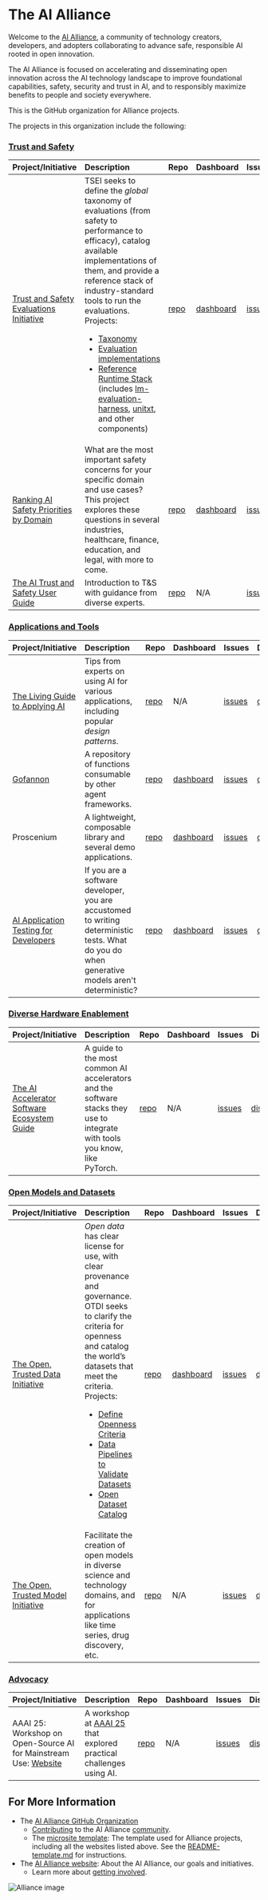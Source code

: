 # The AI Alliance

Welcome to the [AI Alliance](https://thealliance.ai), a community of technology creators, developers, and adopters collaborating to advance safe, responsible AI rooted in open innovation.

The AI Alliance is focused on accelerating and disseminating open innovation across the AI technology landscape to improve foundational capabilities, safety, security and trust in AI, and to responsibly maximize benefits to people and society everywhere.

This is the GitHub organization for Alliance projects.

The projects in this organization include the following:

### [Trust and Safety](https://thealliance.ai/focus-areas/trust-and-safety)

<div class="table-wrapper">
  <table>
    <thead>
      <tr>
        <th style="text-align: left"><strong>Project/Initiative</strong></th>
        <th style="text-align: left"><strong>Description</strong></th>
        <th style="text-align: left"><strong>Repo</strong></th>
        <th style="text-align: left"><strong>Dashboard</strong></th>
        <th style="text-align: left"><strong>Issues</strong></th>
        <th style="text-align: left"><strong>Discussions</strong></th>
      </tr>
    </thead>
    <tbody>
      <tr>
        <td style="text-align: left"><a href="https://the-ai-alliance.github.io/trust-safety-evals/">Trust and Safety Evaluations Initiative</a></td>
        <td style="text-align: left">TSEI seeks to define the <em>global</em> taxonomy of evaluations (from safety to performance to efficacy), catalog available implementations of them, and provide a reference stack of industry-standard tools to run the evaluations. Projects: 
          <ul>
            <li>
              <a href="https://github.com/orgs/The-AI-Alliance/projects/23/views/1?filterQuery=label%3Ataxonomy">Taxonomy</a>
            </li>
            <li>
              <a href="https://github.com/orgs/The-AI-Alliance/projects/23/views/1?filterQuery=label%3Aevaluators">Evaluation implementations</a>
            </li>
            <li>
              <a href="https://github.com/orgs/The-AI-Alliance/projects/23/views/1?filterQuery=label%3A%22reference+stack%22">Reference Runtime Stack</a> (includes <a href="https://www.eleuther.ai/projects/large-language-model-evaluation">lm-evaluation-harness</a>, <a href="https://www.unitxt.ai/">unitxt</a>, and other components)
            </li>
          </ul>
        </td>
        <td style="text-align: left"><a href="https://github.com/The-AI-Alliance/trust-safety-evals">repo</a></td>
        <td style="text-align: left"><a href="https://github.com/orgs/The-AI-Alliance/projects/23">dashboard</a></td>
        <td style="text-align: left"><a href="https://github.com/The-AI-Alliance/trust-safety-evals/issues">issues</a></td>
        <td style="text-align: left"><a href="https://github.com/The-AI-Alliance/trust-safety-evals/discussions">discussions</a></td>
      </tr>
      <tr>
        <td style="text-align: left"><a href="https://the-ai-alliance.github.io/ranking-safety-priorities/">Ranking AI Safety Priorities by Domain</a></td>
        <td style="text-align: left">What are the most important safety concerns for your specific domain and use cases? This project explores these questions in several industries, healthcare, finance, education, and legal, with more to come.</td>
        <td style="text-align: left"><a href="https://github.com/The-AI-Alliance/ranking-safety-priorities">repo</a></td>
        <td style="text-align: left"><a href="https://github.com/orgs/The-AI-Alliance/projects/32">dashboard</a></td>
        <td style="text-align: left"><a href="https://github.com/The-AI-Alliance/ranking-safety-priorities/issues">issues</a></td>
        <td style="text-align: left"><a href="https://github.com/The-AI-Alliance/ranking-safety-priorities/discussions">discussions</a></td>
      </tr>
      <tr>
        <td style="text-align: left"><a href="https://the-ai-alliance.github.io/trust-safety-user-guide/">The AI Trust and Safety User Guide</a></td>
        <td style="text-align: left">Introduction to T&amp;S with guidance from diverse experts.</td>
        <td style="text-align: left"><a href="https://github.com/The-AI-Alliance/trust-safety-user-guide">repo</a></td>
        <td style="text-align: left">N/A</td>
        <td style="text-align: left"><a href="https://github.com/The-AI-Alliance/trust-safety-user-guide/issues">issues</a></td>
        <td style="text-align: left"><a href="https://github.com/The-AI-Alliance/trust-safety-user-guide/discussions">discussions</a></td>
      </tr>
    </tbody>
  </table>
</div>


### [Applications and Tools](https://thealliance.ai/focus-areas/applications-and-tools)

<div class="table-wrapper">
  <table>
    <thead>
      <tr>
        <th style="text-align: left"><strong>Project/Initiative</strong></th>
        <th style="text-align: left"><strong>Description</strong></th>
        <th style="text-align: left"><strong>Repo</strong></th>
        <th style="text-align: left"><strong>Dashboard</strong></th>
        <th style="text-align: left"><strong>Issues</strong></th>
        <th style="text-align: left"><strong>Discussions</strong></th>
      </tr>
    </thead>
    <tbody>
      <tr>
        <td style="text-align: left"><a href="https://the-ai-alliance.github.io/applying-ai-guide/">The Living Guide to Applying AI</a></td>
        <td style="text-align: left">Tips from experts on using AI for various applications, including popular <i>design patterns</i>.</td>
        <td style="text-align: left"><a href="https://github.com/The-AI-Alliance/applying-ai-guide/">repo</a></td>
        <td style="text-align: left">N/A</td>
        <td style="text-align: left"><a href="https://github.com/The-AI-Alliance/applying-ai-guide/issues">issues</a></td>
        <td style="text-align: left"><a href="https://github.com/The-AI-Alliance/applying-ai-guide/discussions">discussions</a></td>
      </tr>
      <tr>
        <td style="text-align: left"><a href="https://the-ai-alliance.github.io/gofannon/">Gofannon</a></td>
        <td style="text-align: left">A repository of functions consumable by other agent frameworks.</td>
        <td style="text-align: left"><a href="https://github.com/The-AI-Alliance/gofannon/">repo</a></td>
        <td style="text-align: left"><a href="https://github.com/orgs/The-AI-Alliance/projects/34/views/2?filterQuery=repo%3A%22The-AI-Alliance%2Fgofannon%22">dashboard</a></td>
        <td style="text-align: left"><a href="https://github.com/The-AI-Alliance/gofannon/issues">issues</a></td>
        <td style="text-align: left"><a href="https://github.com/The-AI-Alliance/gofannon/discussions">discussions</a></td>
      </tr>
      <tr>
        <td style="text-align: left">Proscenium</td>
        <td style="text-align: left">A lightweight, composable library and several demo applications.</td>
        <td style="text-align: left"><a href="https://github.com/The-AI-Alliance/proscenium/">repo</a></td>
        <td style="text-align: left"><a href="https://github.com/orgs/The-AI-Alliance/projects/34/views/2?filterQuery=repo%3A%22The-AI-Alliance%2Fproscenium%22">dashboard</a></td>
        <td style="text-align: left"><a href="https://github.com/The-AI-Alliance/proscenium/issues">issues</a></td>
        <td style="text-align: left"><a href="https://github.com/The-AI-Alliance/proscenium/discussions">discussions</a></td>
      </tr>
      <tr>
        <td style="text-align: left"><a href="https://the-ai-alliance.github.io/ai-application-testing/">AI Application Testing for Developers</a></td>
        <td style="text-align: left">If you are a software developer, you are accustomed to writing deterministic tests. What do you do when generative models aren't deterministic?</td>
        <td style="text-align: left"><a href="https://github.com/The-AI-Alliance/ai-application-testing/">repo</a></td>
        <td style="text-align: left"><a href="https://github.com/orgs/The-AI-Alliance/projects/31">dashboard</a></td>
        <td style="text-align: left"><a href="https://github.com/The-AI-Alliance/ai-application-testing/issues">issues</a></td>
        <td style="text-align: left"><a href="https://github.com/The-AI-Alliance/ai-application-testing/discussions">discussions</a></td>
      </tr>
    </tbody>
  </table>
</div>

### [Diverse Hardware Enablement](https://thealliance.ai/focus-areas/hardware-enablement) 

<div class="table-wrapper">
  <table>
    <thead>
      <tr>
        <th style="text-align: left"><strong>Project/Initiative</strong></th>
        <th style="text-align: left"><strong>Description</strong></th>
        <th style="text-align: left"><strong>Repo</strong></th>
        <th style="text-align: left"><strong>Dashboard</strong></th>
        <th style="text-align: left"><strong>Issues</strong></th>
        <th style="text-align: left"><strong>Discussions</strong></th>
      </tr>
    </thead>
    <tbody>
      <tr>
        <td style="text-align: left"><a href="https://the-ai-alliance.github.io/ai-accelerator-software-ecosystem-guide/">The AI Accelerator Software Ecosystem Guide</a></td>
        <td style="text-align: left">A guide to the most common AI accelerators and the software stacks they use to integrate with tools you know, like PyTorch.</td>
        <td style="text-align: left"><a href="https://github.com/The-AI-Alliance/ai-accelerator-software-ecosystem-guide">repo</a></td>
        <td style="text-align: left">N/A</td>
        <td style="text-align: left"><a href="https://github.com/The-AI-Alliance/ai-accelerator-software-ecosystem-guide/issues">issues</a></td>
        <td style="text-align: left"><a href="https://github.com/The-AI-Alliance/ai-accelerator-software-ecosystem-guide/discussions">discussions</a></td>
      </tr>
    </tbody>
  </table>
</div>

### [Open Models and Datasets](https://thealliance.ai/focus-areas/foundation-models-datasets) 

<div class="table-wrapper">
  <table>
    <thead>
      <tr>
        <th style="text-align: left"><strong>Project/Initiative</strong></th>
        <th style="text-align: left"><strong>Description</strong></th>
        <th style="text-align: left"><strong>Repo</strong></th>
        <th style="text-align: left"><strong>Dashboard</strong></th>
        <th style="text-align: left"><strong>Issues</strong></th>
        <th style="text-align: left"><strong>Discussions</strong></th>
      </tr>
    </thead>
    <tbody>
      <tr>
        <td style="text-align: left"><a href="https://the-ai-alliance.github.io/open-trusted-data-initiative/">The Open, Trusted Data Initiative</a></td>
        <td style="text-align: left"><em>Open data</em> has clear license for use, with clear provenance and governance. OTDI seeks to clarify the criteria for openness and catalog the world’s datasets that meet the criteria. Projects: 
          <ul>
            <li>
              <a href="https://github.com/orgs/The-AI-Alliance/projects/28/views/1?filterQuery=label%3A%22dataset+requirements%22">Define Openness Criteria</a>
            </li>
            <li>
              <a href="https://github.com/orgs/The-AI-Alliance/projects/28/views/1?filterQuery=label%3A%22data+pipelines%22">Data Pipelines to Validate Datasets</a>
            </li>
            <li>
              <a href="https://github.com/orgs/The-AI-Alliance/projects/28/views/1?filterQuery=label%3A%22dataset+catalog%22">Open Dataset Catalog</a>
            </li>
          </ul>
        </td>
        <td style="text-align: left"><a href="https://github.com/The-AI-Alliance/open-trusted-data-initiative">repo</a></td>
        <td style="text-align: left"><a href="https://github.com/orgs/The-AI-Alliance/projects/28">dashboard</a></td>
        <td style="text-align: left"><a href="https://github.com/The-AI-Alliance/open-trusted-data-initiative/issues">issues</a></td>
        <td style="text-align: left"><a href="https://github.com/The-AI-Alliance/open-trusted-data-initiative/discussions">discussions</a></td>
      </tr>
      <tr>
        <td style="text-align: left"><a href="https://the-ai-alliance.github.io/open-trusted-model-initiative/">The Open, Trusted Model Initiative</a></td>
        <td style="text-align: left">Facilitate the creation of open models in diverse science and technology domains, and for applications like time series, drug discovery, etc.</td>
        <td style="text-align: left"><a href="https://github.com/The-AI-Alliance/open-trusted-model-initiative">repo</a></td>
        <td style="text-align: left">N/A</td>
        <td style="text-align: left"><a href="https://github.com/The-AI-Alliance/open-trusted-model-initiative/issues">issues</a></td>
        <td style="text-align: left"><a href="https://github.com/The-AI-Alliance/open-trusted-model-initiative/discussions">discussions</a></td>
      </tr>
    </tbody>
  </table>
</div>

### [Advocacy](https://thealliance.ai/focus-areas/advocacy)

<div class="table-wrapper">
  <table>
    <thead>
      <tr>
        <th style="text-align: left"><strong>Project/Initiative</strong></th>
        <th style="text-align: left"><strong>Description</strong></th>
        <th style="text-align: left"><strong>Repo</strong></th>
        <th style="text-align: left"><strong>Dashboard</strong></th>
        <th style="text-align: left"><strong>Issues</strong></th>
        <th style="text-align: left"><strong>Discussions</strong></th>
      </tr>
    </thead>
    <tbody>
      <tr>
        <td style="text-align: left">AAAI 25: Workshop on Open-Source AI for Mainstream Use: <a href="https://the-ai-alliance.github.io/AAAI-25-Workshop-on-Open-Source-AI-for-Mainstream-Use/">Website</a></td>
        <td style="text-align: left">A workshop at <a href="https://aaai.org/conference/aaai/aaai-25/">AAAI 25</a> that explored practical challenges using AI.</td>
        <td style="text-align: left"><a href="https://github.com/The-AI-Alliance/AAAI-25-Workshop-on-Open-Source-AI-for-Mainstream-Use">repo</a></td>
        <td style="text-align: left">N/A</td>
        <td style="text-align: left"><a href="https://github.com/The-AI-Alliance/AAAI-25-Workshop-on-Open-Source-AI-for-Mainstream-Use/issues">issues</a></td>
        <td style="text-align: left"><a href="https://github.com/The-AI-Alliance/AAAI-25-Workshop-on-Open-Source-AI-for-Mainstream-Use/discussions">discussions</a></td>
      </tr>
    </tbody>
  </table>
</div>

## For More Information

* The [AI Alliance GitHub Organization](https://github.com/The-AI-Alliance/)
    * [Contributing](https://github.com/The-AI-Alliance/community/CONTRIBUTING.md) to the AI Alliance [community](https://github.com/The-AI-Alliance/community).
    * The [microsite template](https://github.com/The-AI-Alliance/microsite-template): The template used for Alliance projects, including all the websites listed above. See the [README-template.md](https://github.com/The-AI-Alliance/microsite-template/blob/main/README-template.md) for instructions.
* The [AI Alliance website](https://thealliance.ai): About the AI Alliance, our goals and initiatives.
    * Learn more about [getting involved](https://thealliance.ai/community).

![Alliance image](https://avatars.githubusercontent.com/u/150073668?s=400&u=1d9276d2b5d3094297f17679a8ce415876d8b98e&v=4)
